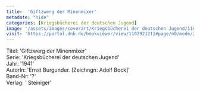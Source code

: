 ```yaml
---
title:  'Giftzwerg der Minenmixer'
metadate: "hide"
categories: [Kriegsbücherei der deutschen Jugend]
image: '/assets/images/coverart/Kriegsbücherei der deutschen Jugend/1102921211_00000010.jpg'
visit: 'https://portal.dnb.de/bookviewer/view/1102921211#page/n0/mode/2up'
---
```

Titel: 'Giftzwerg der Minenmixer' <br>
Serie: 'Kriegsbücherei der deutschen Jugend' <br>
Jahr: '1941' <br>
AutorIn: 'Ernst Burgunder. [Zeichngn: Adolf Bock]' <br>
Band-Nr: '?' <br>
Verlag: ' Steiniger'